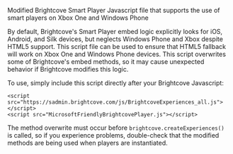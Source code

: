 Modified Brightcove Smart Player Javascript file that supports the use of smart players on Xbox One and Windows Phone


By default, Brightcove's Smart Player embed logic explicitly looks for iOS, Android, and Silk devices, but neglects Windows Phone and Xbox despite HTML5 support. This script file can be used to ensure that HTML5 fallback will work on Xbox One and Windows Phone devices. This script overwrites some of Brightcove's embed methods, so it may cause unexpected behavior if Brightcove modifies this logic.


To use, simply include this script directly after your Brightcove Javascript:

    <script src="https://sadmin.brightcove.com/js/BrightcoveExperiences_all.js"></script>
    <script src="MicrosoftFriendlyBrightcovePlayer.js"></script>
    
The method overwrite must occur before ```brightcove.createExperiences()``` is called, so if you experience problems, double-check that the modified methods are being used when players are instantiated.
